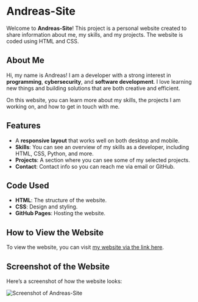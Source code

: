 # Andreas-Site

Welcome to **Andreas-Site**! This project is a personal website created to share information about me, my skills, and my projects. The website is coded using HTML and CSS.

## About Me

Hi, my name is Andreas! I am a developer with a strong interest in **programming**, **cybersecurity**, and **software development**. I love learning new things and building solutions that are both creative and efficient.

On this website, you can learn more about my skills, the projects I am working on, and how to get in touch with me.

## Features

- A **responsive layout** that works well on both desktop and mobile.
- **Skills**: You can see an overview of my skills as a developer, including HTML, CSS, Python, and more.
- **Projects**: A section where you can see some of my selected projects.
- **Contact**: Contact info so you can reach me via email or GitHub.

## Code Used

- **HTML**: The structure of the website.
- **CSS**: Design and styling.
- **GitHub Pages**: Hosting the website.

## How to View the Website

To view the website, you can visit [my website via the link here](https://cybernilsen.github.io/Andreas-Nettside/).

## Screenshot of the Website

Here’s a screenshot of how the website looks:

![Screenshot of Andreas-Site](https://cybernilsen.github.io/Andreas-Nettside/Images/Skjermbilde.png)
